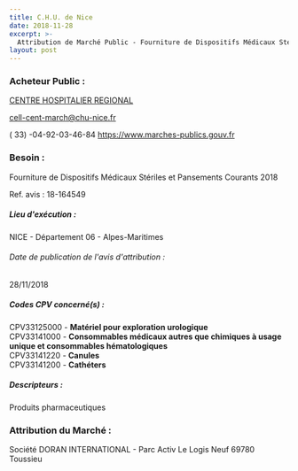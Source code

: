 ```yaml
---
title: C.H.U. de Nice
date: 2018-11-28
excerpt: >-
  Attribution de Marché Public - Fourniture de Dispositifs Médicaux Stériles et Pansements Courants 2018
layout: post
---
```


### Acheteur Public : 
<a href="/acheteur-33/siren-260600705"> CENTRE HOSPITALIER REGIONAL</a><br/>



cell-cent-march@chu-nice.fr

( 33) -04-92-03-46-84
https://www.marches-publics.gouv.fr
### Besoin :

Fourniture de Dispositifs Médicaux Stériles et Pansements Courants 2018

Ref. avis : 18-164549


##### Lieu d'exécution :

NICE - Département 06 - Alpes-Maritimes

###### Date de publication de l'avis d'attribution : 
28/11/2018

##### Codes CPV concerné(s) :
CPV33125000 - **Matériel pour exploration urologique** <br/>
CPV33141000 - **Consommables médicaux autres que chimiques à usage unique et consommables hématologiques** <br/>
CPV33141220 - **Canules** <br/>
CPV33141200 - **Cathéters** <br/>

##### Descripteurs :
Produits pharmaceutiques <br/>

### Attribution du Marché :
Société DORAN INTERNATIONAL - Parc Activ Le Logis Neuf 69780 Toussieu <br/>
